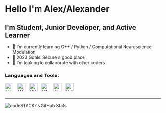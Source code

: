# Hello I'm Alex/Alexander


## I'm Student, Junior Developer, and Active Learner

- 🌱 I’m currently learning C++ / Python / Computational Neuroscience Modulation
- 🥅 2023 Goals: Secure a good place
- 👯 I’m looking to collaborate with other coders


### Languages and Tools:
[<img align="left" alt="Visual Studio Code" width="26px" src="https://cdn.jsdelivr.net/gh/devicons/devicon/icons/vscode/vscode-original.svg" style="padding-right:10px;" />][VSCODE]

[<img align="left" alt="HTML5" width="26px" src="https://cdn.jsdelivr.net/gh/devicons/devicon/icons/html5/html5-original.svg" style="padding-right:10px;" />][HTML]

[<img align="left" alt="CSS3" width="26px" src="https://cdn.jsdelivr.net/gh/devicons/devicon/icons/css3/css3-original.svg" style="padding-right:10px;" />][CSS]

[<img align="left" alt="Git" width="26px" src="https://cdn.jsdelivr.net/gh/devicons/devicon/icons/git/git-original.svg" style="padding-right:10px;" />][GIT]

[<img align="left" alt="Java" width="26px" src="https://cdn.jsdelivr.net/gh/devicons/devicon/icons/java/java-original-wordmark.svg" style="padding-right:10px;" />][JAVA]

[<img align="left" alt="Python" width="26px" src="https://cdn.jsdelivr.net/gh/devicons/devicon/icons/python/python-original.svg" style="padding-right:10px;" />][PYTHON]

<br />
<br />



---





  <img align="left" alt="codeSTACKr's GitHub Stats" src="https://github-readme-stats.vercel.app/api?username=AlexanderPach&show_icons=true&hide_border=false&title_color=ff652f&icon_color=FFE400&bg_color=09131B&text_color=ffffff&border_color=0c1a25" />



[HTML]:https://developer.mozilla.org/en-US/docs/Glossary/HTML5
[CSS]:https://developer.mozilla.org/en-US/docs/Web/CSS
[VSCODE]:https://code.visualstudio.com/
[JAVA]:https://docs.oracle.com/en/java/
[PYTHON]:python.org
[GIT]:https://git-scm.com/
[instagram]: https://instagram.com/astatepach
[linkedin]: https://linkedin.com/in/BigMiami

